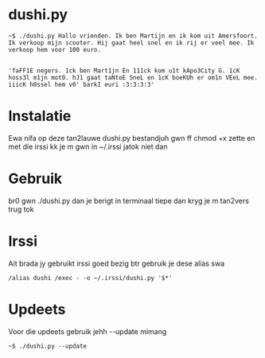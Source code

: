 dushi.py
========

    ~$ ./dushi.py Hallo vrienden. Ik ben Martijn en ik kom uit Amersfoort. Ik verkoop mijn scooter. Hij gaat heel snel en ik rij er veel mee. Ik verkoop hem voor 100 euro.


    'faFF1E negers. 1ck ben Mart1jn En 111ck kom u1t kApo3City G. 1cK hoss3l m1jn mot0. hJ1 gaat taNtoE SneL en 1cK boeKUh er om1n VEeL mee. iiicK h0ssel hem v0' barkI euri :3:3:3:3'

Instalatie
===================================================
Ewa nifa op deze tan2lauwe dushi.py bestandjuh gwn ff chmod +x zette en met die irssi kk je m gwn in ~/.irssi jatok niet dan

Gebruik
===================================================
br0 gwn ./dushi.py dan je berigt in terminaal tiepe dan kryg je m tan2vers trug tok

Irssi
===================================================
Ait brada jy gebruikt irssi goed bezig btr gebruik je dese alias swa

    /alias dushi /exec - -o ~/.irssi/dushi.py '$*'

Updeets
===================================================
Voor die updeets gebruik jehh --update mimang

    ~$ ./dushi.py --update
